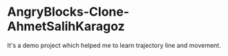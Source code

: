 # AngryBlocks-Clone-AhmetSalihKaragoz
 It's a demo project which helped me to learn trajectory line and movement.
